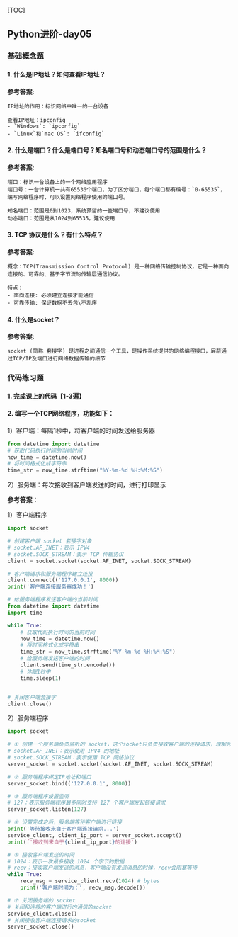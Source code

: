 [TOC]

## Python进阶-day05

### 基础概念题

#### 1. 什么是IP地址？如何查看IP地址？

**参考答案:**

```
IP地址的作用：标识网络中唯一的一台设备

查看IP地址：ipconfig
- `Windows`: `ipconfig`
- `Linux`和`mac OS`: `ifconfig`
```

#### 2. 什么是端口？什么是端口号？知名端口号和动态端口号的范围是什么？

**参考答案:**

```
端口：标识一台设备上的一个网络应用程序
端口号：一台计算机一共有65536个端口，为了区分端口，每个端口都有编号：`0-65535`，编写网络程序时，可以设置网络程序使用的端口号。

知名端口：范围是0到1023，系统预留的一些端口号，不建议使用
动态端口：范围是从1024到65535，建议使用
```

#### 3. TCP 协议是什么？有什么特点？

**参考答案:**

```
概念：TCP(Transmission Control Protocol) 是一种网络传输控制协议，它是一种面向连接的、可靠的、基于字节流的传输层通信协议。

特点：
- 面向连接: 必须建立连接才能通信
- 可靠传输: 保证数据不丢包\不乱序
```

#### 4. 什么是socket？

**参考答案:**

```
socket (简称 套接字) 是进程之间通信一个工具，是操作系统提供的网络编程接口，屏蔽通过TCP/IP及端口进行网络数据传输的细节
```

### 代码练习题

#### 1. 完成课上的代码【1-3遍】

#### 2. 编写一个TCP网络程序，功能如下：

1）客户端：每隔1秒中，将客户端的时间发送给服务器

```python
from datetime import datetime
# 获取代码执行时间的当前时间
now_time = datetime.now()
# 将时间格式化成字符串
time_str = now_time.strftime("%Y-%m-%d %H:%M:%S")
```

2）服务端：每次接收到客户端发送的时间，进行打印显示

**参考答案**：

1）客户端程序

```python
import socket

# 创建客户端 socket 套接字对象
# socket.AF_INET：表示 IPV4
# socket.SOCK_STREAM：表示 TCP 传输协议
client = socket.socket(socket.AF_INET, socket.SOCK_STREAM)

# 客户端请求和服务端程序建立连接
client.connect(('127.0.0.1', 8000))
print('客户端连接服务器成功！')

# 给服务端程序发送客户端的当前时间
from datetime import datetime
import time

while True:
    # 获取代码执行时间的当前时间
    now_time = datetime.now()
    # 将时间格式化成字符串
    time_str = now_time.strftime("%Y-%m-%d %H:%M:%S")
    # 给服务端发送客户端的时间
    client.send(time_str.encode())
    # 休眠1秒中
    time.sleep(1)


# 关闭客户端套接字
client.close()
```

2）服务端程序

```python
import socket

# ① 创建一个服务端负责监听的 socket，这个socket只负责接收客户端的连接请求，理解为：门迎、门童
# socket.AF_INET：表示使用 IPV4 的地址
# socket.SOCK_STREAM：表示使用 TCP 网络协议
server_socket = socket.socket(socket.AF_INET, socket.SOCK_STREAM)

# ② 服务端程序绑定IP地址和端口
server_socket.bind(('127.0.0.1', 8000))

# ③ 服务端程序设置监听
# 127：表示服务端程序最多同时支持 127 个客户端发起链接请求
server_socket.listen(127)

# ④ 设置完成之后，服务端等待客户端进行链接
print('等待接收来自于客户端连接请求...')
service_client, client_ip_port = server_socket.accept()
print(f'接收到来自于{client_ip_port}的连接')

# ⑤ 接收客户端发送的时间
# 1024：表示一次最多接收 1024 个字节的数据
# recv：接收客户端发送的消息，客户端没有发送消息的时候，recv会阻塞等待
while True:
    recv_msg = service_client.recv(1024) # bytes
    print('客户端时间为：', recv_msg.decode())

# ⑦ 关闭服务端的 socket
# 关闭和连接的客户端进行的通信的socket
service_client.close()
# 关闭接收客户端连接请求的socket
server_socket.close()
```
